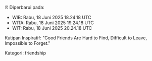 ⏰ Diperbarui pada:
- WIB: Rabu, 18 Juni 2025 18.24.18 UTC
- WITA: Rabu, 18 Juni 2025 19.24.18 UTC
- WIT: Rabu, 18 Juni 2025 20.24.18 UTC

Kutipan Inspiratif:
"Good Friends Are Hard to Find, Difficult to Leave, Impossible to Forget."


Kategori: friendship

